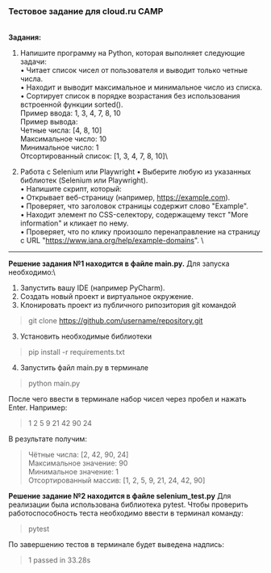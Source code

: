 ### Тестовое задание для cloud.ru CAMP
\
**Задания:**
1. Напишите программу на Python, которая выполняет следующие задачи:\
• Читает список чисел от пользователя и выводит только четные числа.\
• Находит и выводит максимальное и минимальное число из списка.\
• Сортирует список в порядке возрастания без использования встроенной функции sorted().\
Пример ввода: 1, 3, 4, 7, 8, 10\
Пример вывода:\
Четные числа: [4, 8, 10]\
Максимальное число: 10\
Минимальное число: 1\
Отсортированный список: [1, 3, 4, 7, 8, 10]\

2. Работа с Selenium или Playwright
• Выберите любую из указанных библиотек (Selenium или Playwright).\
• Напишите скрипт, который:\
• Открывает веб-страницу (например, https://example.com).\
• Проверяет, что заголовок страницы содержит слово "Example".\
• Находит элемент по CSS-селектору, содержащему текст "More information" и кликает по нему.\
• Проверяет, что по клику произошло перенаправление на страницу с URL "https://www.iana.org/help/example-domains".
\
---
**Решение задания №1 находится в файле main.py.** Для запуска необходимо:\
1. Запустить вашу IDE (например PyCharm).
2. Создать новый проект и виртуальное окружение.
3. Клонировать проект из публичного рипозитория git командой
> git clone https://github.com/username/repository.git
3. Установить необходимые библиотеки
> pip install -r requirements.txt
4. Запустить файл main.py в терминале
> python main.py 

После чего ввести в терминале набор чисел через пробел и нажать Enter. Например:
> 1 2 5 9 21 42 90 24

В результате получим:
>Чётные числа: [2, 42, 90, 24]\
Максимальное значение: 90\
Минимальное значение: 1\
Отсортированный массив: [1, 2, 5, 9, 21, 24, 42, 90]


**Решение задание №2 находится в файле selenium_test.py**
Для реализации была использована библиотека pytest.
Чтобы проверить работоспособность теста необходимо ввести в терминал
команду:
> pytest

По завершению тестов в терминале будет выведена надпись:
> 1 passed in 33.28s
